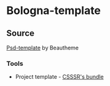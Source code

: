# Bologna-template

## Source
[Psd-template](https://themeforest.net/item/bologna-magazine-blog-wordpress-theme-responsive/16085362) by Beautheme

### Tools
- Project template - [CSSSR's bundle](https://github.com/CSSSR/csssr-project-template)